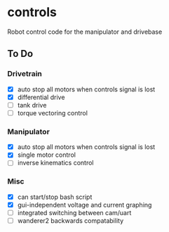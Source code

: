 # controls
Robot control code for the manipulator and drivebase

## To Do

### Drivetrain
- [x] auto stop all motors when controls signal is lost
- [x] differential drive
- [ ] tank drive
- [ ] torque vectoring control 
### Manipulator
- [x] auto stop all motors when controls signal is lost
- [x] single motor control
- [ ] inverse kinematics control
### Misc
- [x] can start/stop bash script
- [x] gui-independent voltage and current graphing
- [ ] integrated switching between cam/uart
- [ ] wanderer2 backwards compatability
